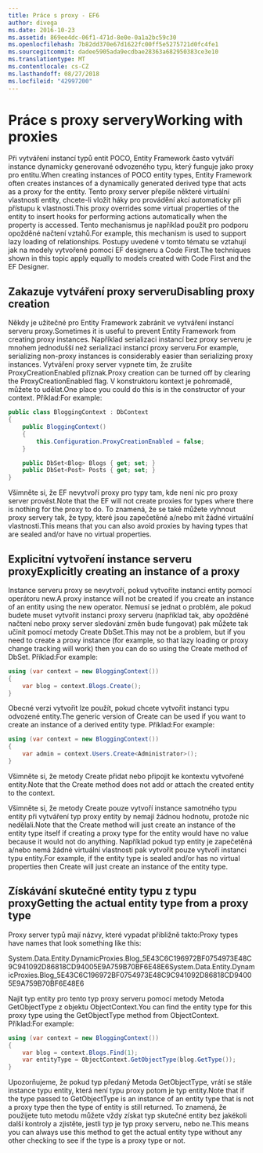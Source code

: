 ```yaml
---
title: Práce s proxy - EF6
author: divega
ms.date: 2016-10-23
ms.assetid: 869ee4dc-06f1-471d-8e0e-0a1a2bc59c30
ms.openlocfilehash: 7b82dd370e67d1622fc00ff5e5275721d0fc4fe1
ms.sourcegitcommit: dadee5905ada9ecdbae28363a682950383ce3e10
ms.translationtype: MT
ms.contentlocale: cs-CZ
ms.lasthandoff: 08/27/2018
ms.locfileid: "42997200"
---
```

# <a name="working-with-proxies"></a><span data-ttu-id="5a594-102">Práce s proxy servery</span><span class="sxs-lookup"><span data-stu-id="5a594-102">Working with proxies</span></span>
<span data-ttu-id="5a594-103">Při vytváření instancí typů entit POCO, Entity Framework často vytváří instance dynamicky generované odvozeného typu, který funguje jako proxy pro entitu.</span><span class="sxs-lookup"><span data-stu-id="5a594-103">When creating instances of POCO entity types, Entity Framework often creates instances of a dynamically generated derived type that acts as a proxy for the entity.</span></span> <span data-ttu-id="5a594-104">Tento proxy server přepíše některé virtuální vlastnosti entity, chcete-li vložit háky pro provádění akcí automaticky při přístupu k vlastnosti.</span><span class="sxs-lookup"><span data-stu-id="5a594-104">This proxy overrides some virtual properties of the entity to insert hooks for performing actions automatically when the property is accessed.</span></span> <span data-ttu-id="5a594-105">Tento mechanismus je například použít pro podporu opožděné načtení vztahů.</span><span class="sxs-lookup"><span data-stu-id="5a594-105">For example, this mechanism is used to support lazy loading of relationships.</span></span> <span data-ttu-id="5a594-106">Postupy uvedené v tomto tématu se vztahují jak na modely vytvořené pomocí EF designeru a Code First.</span><span class="sxs-lookup"><span data-stu-id="5a594-106">The techniques shown in this topic apply equally to models created with Code First and the EF Designer.</span></span>  

## <a name="disabling-proxy-creation"></a><span data-ttu-id="5a594-107">Zakazuje vytváření proxy serveru</span><span class="sxs-lookup"><span data-stu-id="5a594-107">Disabling proxy creation</span></span>  

<span data-ttu-id="5a594-108">Někdy je užitečné pro Entity Framework zabránit ve vytváření instancí serveru proxy.</span><span class="sxs-lookup"><span data-stu-id="5a594-108">Sometimes it is useful to prevent Entity Framework from creating proxy instances.</span></span> <span data-ttu-id="5a594-109">Například serializaci instancí bez proxy serveru je mnohem jednodušší než serializaci instancí proxy serveru.</span><span class="sxs-lookup"><span data-stu-id="5a594-109">For example, serializing non-proxy instances is considerably easier than serializing proxy instances.</span></span> <span data-ttu-id="5a594-110">Vytváření proxy server vypnete tím, že zrušíte ProxyCreationEnabled příznak.</span><span class="sxs-lookup"><span data-stu-id="5a594-110">Proxy creation can be turned off by clearing the ProxyCreationEnabled flag.</span></span> <span data-ttu-id="5a594-111">V konstruktoru kontext je pohromadě, můžete to udělat.</span><span class="sxs-lookup"><span data-stu-id="5a594-111">One place you could do this is in the constructor of your context.</span></span> <span data-ttu-id="5a594-112">Příklad:</span><span class="sxs-lookup"><span data-stu-id="5a594-112">For example:</span></span>  

``` csharp
public class BloggingContext : DbContext
{
    public BloggingContext()
    {
        this.Configuration.ProxyCreationEnabled = false;
    }  

    public DbSet<Blog> Blogs { get; set; }
    public DbSet<Post> Posts { get; set; }
}
```  

<span data-ttu-id="5a594-113">Všimněte si, že EF nevytvoří proxy pro typy tam, kde není nic pro proxy server provést.</span><span class="sxs-lookup"><span data-stu-id="5a594-113">Note that the EF will not create proxies for types where there is nothing for the proxy to do.</span></span> <span data-ttu-id="5a594-114">To znamená, že se také můžete vyhnout proxy servery tak, že typy, které jsou zapečetěné a/nebo mít žádné virtuální vlastnosti.</span><span class="sxs-lookup"><span data-stu-id="5a594-114">This means that you can also avoid proxies by having types that are sealed and/or have no virtual properties.</span></span>  

## <a name="explicitly-creating-an-instance-of-a-proxy"></a><span data-ttu-id="5a594-115">Explicitní vytvoření instance serveru proxy</span><span class="sxs-lookup"><span data-stu-id="5a594-115">Explicitly creating an instance of a proxy</span></span>  

<span data-ttu-id="5a594-116">Instance serveru proxy se nevytvoří, pokud vytvoříte instanci entity pomocí operátoru new.</span><span class="sxs-lookup"><span data-stu-id="5a594-116">A proxy instance will not be created if you create an instance of an entity using the new operator.</span></span> <span data-ttu-id="5a594-117">Nemusí se jednat o problém, ale pokud budete muset vytvořit instanci proxy serveru (například tak, aby opožděné načtení nebo proxy server sledování změn bude fungovat) pak můžete tak učinit pomocí metody Create DbSet.</span><span class="sxs-lookup"><span data-stu-id="5a594-117">This may not be a problem, but if you need to create a proxy instance (for example, so that lazy loading or proxy change tracking will work) then you can do so using the Create method of DbSet.</span></span> <span data-ttu-id="5a594-118">Příklad:</span><span class="sxs-lookup"><span data-stu-id="5a594-118">For example:</span></span>  

``` csharp
using (var context = new BloggingContext())
{
    var blog = context.Blogs.Create();
}
```  

<span data-ttu-id="5a594-119">Obecné verzi vytvořit lze použít, pokud chcete vytvořit instanci typu odvozené entity.</span><span class="sxs-lookup"><span data-stu-id="5a594-119">The generic version of Create can be used if you want to create an instance of a derived entity type.</span></span> <span data-ttu-id="5a594-120">Příklad:</span><span class="sxs-lookup"><span data-stu-id="5a594-120">For example:</span></span>  

``` csharp
using (var context = new BloggingContext())
{
    var admin = context.Users.Create<Administrator>();
}
```  

<span data-ttu-id="5a594-121">Všimněte si, že metody Create přidat nebo připojit ke kontextu vytvořené entity.</span><span class="sxs-lookup"><span data-stu-id="5a594-121">Note that the Create method does not add or attach the created entity to the context.</span></span>  

<span data-ttu-id="5a594-122">Všimněte si, že metody Create pouze vytvoří instance samotného typu entity při vytváření typ proxy entity by nemají žádnou hodnotu, protože nic nedělali.</span><span class="sxs-lookup"><span data-stu-id="5a594-122">Note that the Create method will just create an instance of the entity type itself if creating a proxy type for the entity would have no value because it would not do anything.</span></span> <span data-ttu-id="5a594-123">Například pokud typ entity je zapečetěná a/nebo nemá žádné virtuální vlastnosti pak vytvořit pouze vytvoří instanci typu entity.</span><span class="sxs-lookup"><span data-stu-id="5a594-123">For example, if the entity type is sealed and/or has no virtual properties then Create will just create an instance of the entity type.</span></span>  

## <a name="getting-the-actual-entity-type-from-a-proxy-type"></a><span data-ttu-id="5a594-124">Získávání skutečné entity typu z typu proxy</span><span class="sxs-lookup"><span data-stu-id="5a594-124">Getting the actual entity type from a proxy type</span></span>  

<span data-ttu-id="5a594-125">Proxy server typů mají názvy, které vypadat přibližně takto:</span><span class="sxs-lookup"><span data-stu-id="5a594-125">Proxy types have names that look something like this:</span></span>  

<span data-ttu-id="5a594-126">System.Data.Entity.DynamicProxies.Blog_5E43C6C196972BF0754973E48C9C941092D86818CD94005E9A759B70BF6E48E6</span><span class="sxs-lookup"><span data-stu-id="5a594-126">System.Data.Entity.DynamicProxies.Blog_5E43C6C196972BF0754973E48C9C941092D86818CD94005E9A759B70BF6E48E6</span></span>  

<span data-ttu-id="5a594-127">Najít typ entity pro tento typ proxy serveru pomocí metody Metoda GetObjectType z objektu ObjectContext.</span><span class="sxs-lookup"><span data-stu-id="5a594-127">You can find the entity type for this proxy type using the GetObjectType method from ObjectContext.</span></span> <span data-ttu-id="5a594-128">Příklad:</span><span class="sxs-lookup"><span data-stu-id="5a594-128">For example:</span></span>  

``` csharp
using (var context = new BloggingContext())
{
    var blog = context.Blogs.Find(1);
    var entityType = ObjectContext.GetObjectType(blog.GetType());
}
```  

<span data-ttu-id="5a594-129">Upozorňujeme, že pokud typ předaný Metoda GetObjectType, vrátí se stále instance typu entity, která není typu proxy potom je typ entity.</span><span class="sxs-lookup"><span data-stu-id="5a594-129">Note that if the type passed to GetObjectType is an instance of an entity type that is not a proxy type then the type of entity is still returned.</span></span> <span data-ttu-id="5a594-130">To znamená, že použijete tuto metodu můžete vždy získat typ skutečné entity bez jakékoli další kontroly a zjistěte, jestli typ je typ proxy serveru, nebo ne.</span><span class="sxs-lookup"><span data-stu-id="5a594-130">This means you can always use this method to get the actual entity type without any other checking to see if the type is a proxy type or not.</span></span>  
